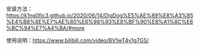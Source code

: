 安装方法：https://k1ng0fic3.github.io/2020/06/14/DigDog%E5%AE%89%E8%A3%85%E4%B8%8E%E7%AE%80%E6%98%93%E8%BF%90%E8%A1%8C%E6%BC%94%E7%A4%BA/#more

使用说明：https://www.bilibili.com/video/BV1wT4y1g7GS/
